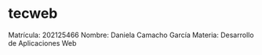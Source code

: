 # tecweb
Matrícula: 202125466
Nombre: Daniela Camacho García
Materia: Desarrollo de Aplicaciones Web